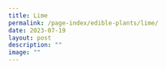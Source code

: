 ```yaml
---
title: Lime
permalink: /page-index/edible-plants/lime/
date: 2023-07-19
layout: post
description: ""
image: ""
---
```

